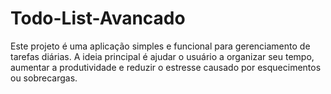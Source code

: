 # Todo-List-Avancado
Este projeto é uma aplicação simples e funcional para gerenciamento de tarefas diárias. A ideia principal é ajudar o usuário a organizar seu tempo, aumentar a produtividade e reduzir o estresse causado por esquecimentos ou sobrecargas.
